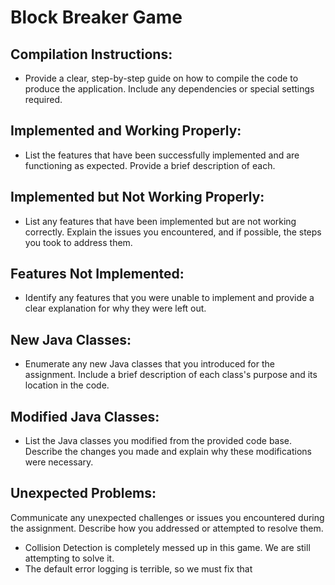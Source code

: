 # Block Breaker Game
## Compilation Instructions: 
- Provide a clear, step-by-step guide on how to compile the code to produce the application. Include any dependencies or special settings required.

## Implemented and Working Properly: 
- List the features that have been successfully implemented and are functioning as expected. Provide a brief description of each.

## Implemented but Not Working Properly: 
- List any features that have been implemented but are not working correctly. Explain the issues you encountered, and if possible, the steps you took to address them.

## Features Not Implemented: 
- Identify any features that you were unable to implement and provide a clear explanation for why they were left out.

## New Java Classes: 
- Enumerate any new Java classes that you introduced for the assignment. Include a brief description of each class's purpose and its location in the code.

## Modified Java Classes: 
- List the Java classes you modified from the provided code base. Describe the changes you made and explain why these modifications were necessary.

## Unexpected Problems: 
Communicate any unexpected challenges or issues you encountered during the assignment. Describe how you addressed or attempted to
resolve them.
- Collision Detection is completely messed up in this game. We are still attempting to solve it.
- The default error logging is terrible, so we must fix that
